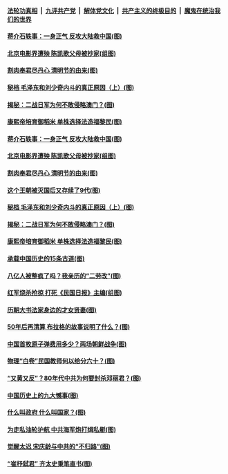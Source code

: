 

####  [法轮功真相](../../../../basic/blob/master/README.md?t=04042031) &nbsp;|&nbsp; [九评共产党](../../../../9ping.md/blob/master/README.md?t=04042031) &nbsp;|&nbsp; [解体党文化](../../../../jtdwh.md/blob/master/README.md?t=04042031)  &nbsp;|&nbsp; [共产主义的终极目的](../../../../gczydzjmd.md/blob/master/README.md?t=04042031) &nbsp;|&nbsp; [魔鬼在统治我们的世界](../../../../mgztzwmdsj.md/blob/master/README.md?t=04042031) 

#### [蒋介石轶事：一身正气 反攻大陆救中国(图)](../pages/p6/966696.md?t=04042031) 

#### [北京电影界遭殃 陈凯歌父母被抄家(组图)](../pages/p6/967217.md?t=04042031) 

#### [割肉奉君尽丹心 清明节的由来(图)](../pages/p6/966390.md?t=04042031) 

#### [秘档 毛泽东和刘少奇内斗的真正原因（上）(图)](../pages/p6/966700.md?t=04042031) 

#### [揭秘：二战日军为何不敢侵略澳门？(图)](../pages/p6/966952.md?t=04042031) 

#### [康熙帝培育御稻米 单株选择法造福黎民(图)](../pages/p6/967612.md?t=04042031) 

#### [蒋介石轶事：一身正气 反攻大陆救中国(图)](../pages/p6/966696.md?t=04042031) 

#### [北京电影界遭殃 陈凯歌父母被抄家(组图)](../pages/p6/967217.md?t=04042031) 

#### [割肉奉君尽丹心 清明节的由来(图)](../pages/p6/966390.md?t=04042031) 

#### [这个王朝被灭国后又存续了9代(图)](../pages/p6/967688.md?t=04042031) 

#### [秘档 毛泽东和刘少奇内斗的真正原因（上）(图)](../pages/p6/966700.md?t=04042031) 

#### [揭秘：二战日军为何不敢侵略澳门？(图)](../pages/p6/966952.md?t=04042031) 

#### [康熙帝培育御稻米 单株选择法造福黎民(图)](../pages/p6/967612.md?t=04042031) 

#### [承载中国历史的15条古道(图)](../pages/p6/967381.md?t=04042031) 

#### [八亿人被整疯了吗？我亲历的“二劳改”(图)](../pages/p6/966720.md?t=04042031) 

#### [红军烧杀抢掠 打死《民国日报》主编(组图)](../pages/p6/966822.md?t=04042031) 

#### [历朝大书法家身边的才女贤妻(图)](../pages/p6/967380.md?t=04042031) 

#### [50年后再清算 布拉格的故事说明了什么？(图)](../pages/p6/967506.md?t=04042031) 

#### [中国首枚原子弹费用多少？两场朝鲜战争(图)](../pages/p6/966276.md?t=04042031) 

#### [物理“白卷”民国教师何以给分六十？(图)](../pages/p6/966821.md?t=04042031) 

#### [“又黄又反”？80年代中共为何要封杀邓丽君？(图)](../pages/p6/966199.md?t=04042031) 

#### [中国历史上的九大憾事(图)](../pages/p6/967378.md?t=04042031) 

#### [什么叫政府 什么叫国家？(图)](../pages/p6/967032.md?t=04042031) 

#### [为走私油轮护航 中共海军炮打缉私艇(图)](../pages/p6/966218.md?t=04042031) 

#### [觉醒太迟 宋庆龄与中共的“不归路”(图)](../pages/p6/965579.md?t=04042031) 

#### [“崔杼弑君” 齐太史秉笔直书(图)](../pages/p6/965466.md?t=04042031) 

